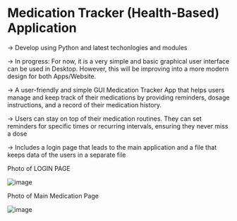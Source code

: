 # Medication Tracker (Health-Based) Application 

→ Develop using Python and latest techonlogies and modules 

→ In progress: For now, it is a very simple and basic graphical user interface can be used in Desktop. However, this will be improving into a more modern design for both Apps/Website. 

→ A user-friendly and simple GUI Medication Tracker App that helps users manage and keep track of their medications by providing reminders, dosage instructions, and a record of their medication history.

→  Users can stay on top of their medication routines. They can set reminders for specific times or recurring intervals, ensuring they never miss a dose

→ Includes a login page that leads to the main application and a file that keeps data of the users in a separate file 

Photo of LOGIN PAGE 

![image](https://github.com/KhanDevProject/Medication-App/assets/69941212/f2da340f-092c-4aac-a64b-167cb3b367ed)


Photo of Main Medication Page  

![image](https://github.com/KhanDevProject/Medication-App/assets/69941212/36091cc2-051c-42e1-854c-45df4c3f31e5)
